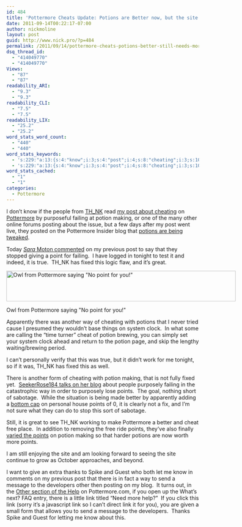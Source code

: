 ```yaml
---
id: 484
title: 'Pottermore Cheats Update: Potions are Better now, but the site still has a way to go'
date: 2011-09-14T00:22:17-07:00
author: nickmoline
layout: post
guid: http://www.nick.pro/?p=484
permalink: /2011/09/14/pottermore-cheats-potions-better-still-needs-more/
dsq_thread_id:
  - "414049770"
  - "414049770"
Views:
  - "87"
  - "87"
readability_ARI:
  - "9.3"
  - "9.3"
readability_CLI:
  - "7.5"
  - "7.5"
readability_LIX:
  - "25.2"
  - "25.2"
word_stats_word_count:
  - "440"
  - "440"
word_stats_keywords:
  - 's:229:"a:13:{s:4:"know";i:3;s:4:"post";i:4;s:8:"cheating";i:3;s:10:"pottermore";i:5;s:7:"failing";i:3;s:6:"potion";i:5;s:6:"making";i:3;s:4:"blog";i:3;s:7:"potions";i:3;s:5:"fixed";i:3;s:7:"caption";i:3;s:6:"points";i:5;s:4:"link";i:4;}";'
  - 's:229:"a:13:{s:4:"know";i:3;s:4:"post";i:4;s:8:"cheating";i:3;s:10:"pottermore";i:5;s:7:"failing";i:3;s:6:"potion";i:5;s:6:"making";i:3;s:4:"blog";i:3;s:7:"potions";i:3;s:5:"fixed";i:3;s:7:"caption";i:3;s:6:"points";i:5;s:4:"link";i:4;}";'
word_stats_cached:
  - "1"
  - "1"
categories:
  - Pottermore
---
```

I don&#8217;t know if the people from <a title="TH_NK - Strategic Digital Agency" href="http://www.think.eu/" target="_blank">TH_NK</a> read [my post about cheating](https://www.nick.pro/2011/08/27/pottermore-cheats-earning-more-house-points-through-failure-then-success-in-potion-making/ "Pottermore Cheats: Earning more house points through failure then success in potion making") on <a title="Pottermore" href="https://www.nick.pro/2004/02/22/plugins/" target="_blank">Pottermore</a> by purposeful failing at potion making, or one of the many other online forums posting about the issue, but a few days after my post went live, they posted on the Pottermore Insider blog that <a title="From duelling to potions" href="http://insider.pottermore.com/2011/09/from-duelling-to-potions.html" target="_blank">potions are being tweaked</a>.

Today [_Sara_ Moton commented](https://www.nick.pro/2011/08/27/pottermore-cheats-earning-more-house-points-through-failure-then-success-in-potion-making/#comment-309152302 "*Sarah* Moton's comment") on my previous post to say that they stopped giving a point for failing.  I have logged in tonight to test it and indeed, it is true.  TH_NK has fixed this logic flaw, and it&#8217;s great.<!--more-->

<div id="attachment_490" style="width: 610px" class="wp-caption aligncenter">
  <img aria-describedby="caption-attachment-490" class="size-full wp-image-490" title="Owl from Pottermore saying &quot;No point for you!&quot;" src="https://i2.wp.com/www.nick.pro/wp-content/uploads/2011/09/Region-capture-3-e1315985708703.png?resize=600%2C80&#038;ssl=1" alt="Owl from Pottermore saying &quot;No point for you!&quot;" width="600" height="80" data-recalc-dims="1" />
  
  <p id="caption-attachment-490" class="wp-caption-text">
    Owl from Pottermore saying "No point for you!"
  </p>
</div>

Apparently there was another way of cheating with potions that I never tried cause I presumed they wouldn&#8217;t base things on system clock.  In what some are calling the &#8220;time turner&#8221; cheat of potion brewing, you can simply set your system clock ahead and return to the potion page, and skip the lengthy waiting/brewing period.

I can&#8217;t personally verify that this was true, but it didn&#8217;t work for me tonight, so if it was, TH_NK has fixed this as well.

There is another form of cheating with potion making, that is not fully fixed yet.  <a title="Pottermore Cheats -- Ruining the fun of all 4 Houses" href="http://seekerrose.wordpress.com/2011/08/28/pottermore-cheats-ruining-the-fun-of-all-4-houses/" target="_blank">SeekerRose184 talks on her blog</a> about people purposely failing in the catastrophic way in order to purposely lose points.  The goal, nothing short of sabotage.  While the situation is being made better by apparently adding a <a href="http://seekerrose.wordpress.com/2011/09/04/pottermore-takes-action/" target="_blank">bottom cap</a> on personal house points of 0, it is clearly not a fix, and I&#8217;m not sure what they can do to stop this sort of sabotage.

Still, it is great to see TH_NK working to make Pottermore a better and cheat free place.  In addition to removing the free ride points, they&#8217;ve also finally <a href="http://seekerrose.wordpress.com/2011/09/12/potions-magical-points/" target="_blank">varied the points</a> on potion making so that harder potions are now worth more points.

I am still enjoying the site and am looking forward to seeing the site continue to grow as October approaches, and beyond.

I want to give an extra thanks to Spike and Guest who both let me know in comments on my previous post that there is in fact a way to send a message to the developers other then posting on my blog.  It turns out, in the <a href="https://www.pottermore.com/en/help#other" target="_blank" class="broken_link">Other section of the Help</a> on Pottermore.com, if you open up the What&#8217;s next? FAQ entry, there is a little link titled &#8220;Need more help?&#8221;  If you click this link (sorry it&#8217;s a javascript link so I can&#8217;t direct link it for you), you are given a small form that allows you to send a message to the developers.  Thanks Spike and Guest for letting me know about this.